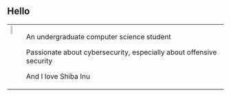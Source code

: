 ## **Hello**
<table style="border:none"; style="width:100%">
<tr>
  <td style="vertical-align: top"; style="widdth:20%">
    <img src="https://github.com/Johnchauyu/johnchauyu/blob/main/CuteShiba.gif" width="45%" height="45%"/>
  </td>

  </td>
  <td style="widdth:80%">

  An undergraduate computer science student

  Passionate about cybersecurity, especially about offensive security

  And I love Shiba Inu
  </td>
</tr>
</table>


<!--
**Johnchauyu/johnchauyu** is a ✨ _special_ ✨ repository because its `README.md` (this file) appears on your GitHub profile.

Here are some ideas to get you started:

- 🔭 I’m currently working on ...
- 🌱 I’m currently learning ...
- 👯 I’m looking to collaborate on ...
- 🤔 I’m looking for help with ...
- 💬 Ask me about ...
- 📫 How to reach me: ...
- 😄 Pronouns: ...
- ⚡ Fun fact: ...
-->
